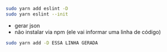 ```sh
sudo yarn add eslint -D
sudo yarn eslint --init
```

- gerar json
- não instalar via npm (ele vai informar uma linha de código)

```sh
sudo yarn add -D ESSA LINHA GERADA
```
